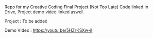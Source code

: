Repo for my Creative Coding Final Project (Not Too Late)
Code linked in Drive, Project demo video linked aswell.

Project : To be added

Demo Video : https://youtu.be/5HZrKSXw-iI
